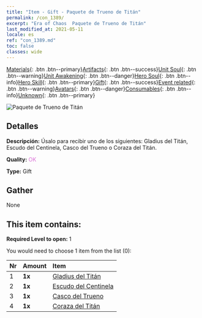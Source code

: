 ```yaml
---
title: "Item - Gift - Paquete de Trueno de Titán"
permalink: /con_1389/
excerpt: "Era of Chaos  Paquete de Trueno de Titán"
last_modified_at: 2021-05-11
locale: es
ref: "con_1389.md"
toc: false
classes: wide
---
```

 [Materials](/ItemsES/){: .btn .btn--primary}[Artifacts](/ItemsES/Artifacts/){: .btn .btn--success}[Unit Soul](/ItemsES/UnitSoul/){: .btn .btn--warning}[Unit Awakening](/ItemsES/UnitAwakening/){: .btn .btn--danger}[Hero Soul](/ItemsES/HeroSoul/){: .btn .btn--info}[Hero Skill](/ItemsES/HeroSkill/){: .btn .btn--primary}[Gift](/ItemsES/Gift/){: .btn .btn--success}[Event related](/ItemsES/Events/){: .btn .btn--warning}[Avatars](/ItemsES/Avatars/){: .btn .btn--danger}[Consumables](/ItemsES/Consumables/){: .btn .btn--info}[Unknown](/ItemsES/Unknown/){: .btn .btn--primary}

 ![Paquete de Trueno de Titán](/images/t/i_907003.png)

## Detalles
 **Descripción:** Úsalo para recibir uno de los siguientes: Gladius del Titán, Escudo del Centinela, Casco del Trueno o Coraza del Titán.

 **Quality:** <span style="color: #DA70D6">OK</span>

 **Type:** Gift

## Gather

  None

## This item contains:

 **Required Level to open:** 1

 You would need to choose 1 item from the list (0):

  | Nr | Amount |     Item    |
  |:---|:-------|:------------|
  | 1 |  **1x** | [Gladius del Titán](/ItemsES/art_156/) |  | 
  | 2 |  **1x** | [Escudo del Centinela](/ItemsES/art_157/) |  | 
  | 3 |  **1x** | [Casco del Trueno](/ItemsES/art_158/) |  | 
  | 4 |  **1x** | [Coraza del Titán](/ItemsES/art_159/) |  | 
